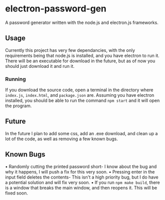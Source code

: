 # electron-password-gen
A password generator written with the node.js and electron.js frameworks.

## Usage
Currently this project has very few dependancies, with the only requirements being that node.js is installed, and you have electron to run it. There will be an executable for download in the future, but as of now you should just download it and run it.
### Running
If you download the source code, open a terminal in the directory where `index.js`, `index.html`, and `package.json` are. Assuming you have electron installed, you should be able to run the command `npm start` and it will open the program.

## Future
In the future I plan to add some css, add an .exe download, and clean up a lot of the code, as well as removing a few known bugs.

## Known Bugs
• Randomly cutting the printed password short- I know about the bug and why it happens, I will push a fix for this very soon.
• Pressing enter in the input field deletes the contents- This isn't a high priority bug, but I do have a potential solution and will fix very soon.
• If you run `npm make build`, there is a window that breaks the main window, and then reopens it. This will be fixed soon.
